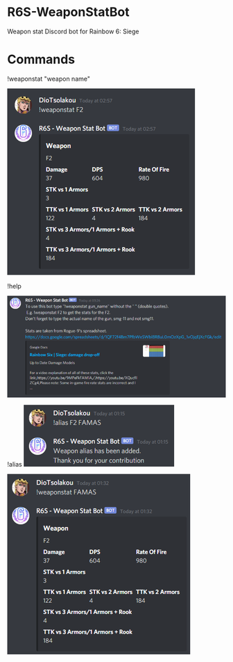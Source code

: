 # R6S-WeaponStatBot
Weapon stat Discord bot for Rainbow 6: Siege

# Commands
!weaponstat "weapon name"

![alt text](readme_pic.png)

!help

![alt text](help_pic.png)

!alias
![alt text](alias_command.png)

![alt text](alias_working.png)
